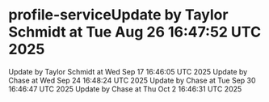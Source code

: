 # profile-serviceUpdate by Taylor Schmidt at Tue Aug 26 16:47:52 UTC 2025
Update by Taylor Schmidt at Wed Sep 17 16:46:05 UTC 2025
Update by Chase at Wed Sep 24 16:48:24 UTC 2025
Update by Chase at Tue Sep 30 16:46:47 UTC 2025
Update by Chase at Thu Oct  2 16:46:31 UTC 2025
